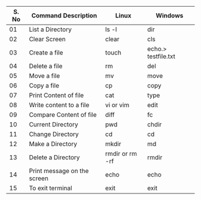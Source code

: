 
| S. No | Command Description | Linux | Windows |
| ----- | ------------------- | ----- | --------|
| 01    | List a Directory    | ls -l | dir     |
| 02    | Clear Screen        | clear | cls     |
| 03    | Create a file       | touch | echo.> testfile.txt     |
| 04    | Delete a file       | rm    | del     |
| 05    | Move a file       | mv | move     |
| 06    | Copy a file       | cp | copy     |
| 07    | Print Content of file  | cat | type     |
| 08    | Write content to a file  | vi or vim | edit |
| 09    | Compare Content of file  | diff | fc     |
| 10    | Current Directory | pwd | chdir     |
| 11    | Change Directory  | cd | cd     |
| 12    | Make a Directory  | mkdir | md     |
| 13    | Delete a Directory  | rmdir or rm -rf | rmdir|
| 14    | Print message on the screen | echo | echo |
| 15    | To exit terminal | exit | exit |